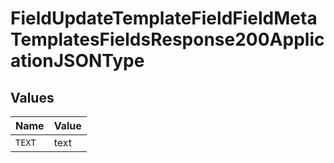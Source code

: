 # FieldUpdateTemplateFieldFieldMetaTemplatesFieldsResponse200ApplicationJSONType


## Values

| Name   | Value  |
| ------ | ------ |
| `TEXT` | text   |